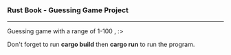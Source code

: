 ### Rust Book - Guessing Game Project
---
Guessing game with a range of 1-100 , :>

Don't forget to run **cargo build** then **cargo run** to run the program.

